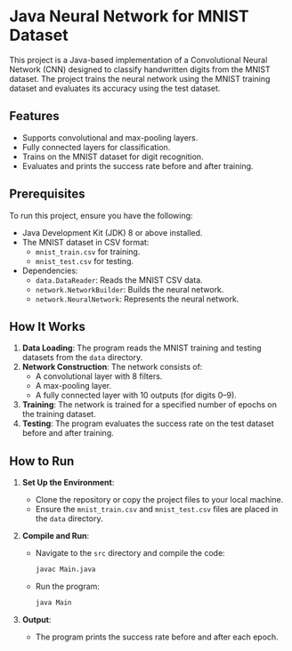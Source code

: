 # Java Neural Network for MNIST Dataset

This project is a Java-based implementation of a Convolutional Neural Network (CNN) designed to classify handwritten digits from the MNIST dataset. The project trains the neural network using the MNIST training dataset and evaluates its accuracy using the test dataset.

## Features
- Supports convolutional and max-pooling layers.
- Fully connected layers for classification.
- Trains on the MNIST dataset for digit recognition.
- Evaluates and prints the success rate before and after training.

## Prerequisites
To run this project, ensure you have the following:
- Java Development Kit (JDK) 8 or above installed.
- The MNIST dataset in CSV format:
  - `mnist_train.csv` for training.
  - `mnist_test.csv` for testing.
- Dependencies:
  - `data.DataReader`: Reads the MNIST CSV data.
  - `network.NetworkBuilder`: Builds the neural network.
  - `network.NeuralNetwork`: Represents the neural network.

## How It Works
1. **Data Loading**: The program reads the MNIST training and testing datasets from the `data` directory.
2. **Network Construction**: The network consists of:
   - A convolutional layer with 8 filters.
   - A max-pooling layer.
   - A fully connected layer with 10 outputs (for digits 0–9).
3. **Training**: The network is trained for a specified number of epochs on the training dataset.
4. **Testing**: The program evaluates the success rate on the test dataset before and after training.

## How to Run
1. **Set Up the Environment**:
   - Clone the repository or copy the project files to your local machine.
   - Ensure the `mnist_train.csv` and `mnist_test.csv` files are placed in the `data` directory.

2. **Compile and Run**:
   - Navigate to the `src` directory and compile the code:
     ```bash
     javac Main.java
     ```
   - Run the program:
     ```bash
     java Main
     ```

3. **Output**:
   - The program prints the success rate before and after each epoch.
